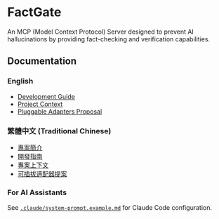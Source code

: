 # FactGate

An MCP (Model Context Protocol) Server designed to prevent AI hallucinations by providing fact-checking and verification capabilities.

## Documentation

### English
- [Development Guide](DEVELOPMENT.md)
- [Project Context](openspec/project.md)
- [Pluggable Adapters Proposal](openspec/changes/add-pluggable-source-adapters/proposal.md)

### 繁體中文 (Traditional Chinese)
- [專案簡介](docs/zh-TW/README.zh-TW.md)
- [開發指南](docs/zh-TW/DEVELOPMENT.zh-TW.md)
- [專案上下文](docs/zh-TW/openspec/project.zh-TW.md)
- [可插拔適配器提案](docs/zh-TW/openspec/changes/add-pluggable-source-adapters/proposal.zh-TW.md)

### For AI Assistants

See [`.claude/system-prompt.example.md`](.claude/system-prompt.example.md) for Claude Code configuration.